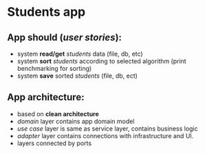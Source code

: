 # Students app

## App should (*user stories*):
* system **read/get** *students* data (file, db, etc)
* system **sort**  *students* according to selected algorithm (print benchmarking for sorting)
* system **save** sorted *students* (file, db, ect)


## App architecture: 
* based on **clean architecture**
* *domain* layer contains app domain model
* *use case* layer is same as service layer, contains business logic
* *adapter* layer contains connections with infrastructure and UI.
* layers connected by ports


